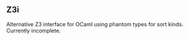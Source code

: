 Z3i
---

Alternative Z3 interface for OCaml using phantom types for sort kinds.
Currently incomplete.
